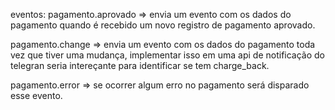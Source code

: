 eventos:
pagamento.aprovado => envia um evento com os dados do pagamento quando é recebido um novo registro de pagamento aprovado.

pagamento.change => envia um evento com os dados do pagamento toda vez que tiver uma mudança, implementar isso em uma api de notificação 
do telegran seria intereçante para identificar se tem charge_back.

pagamento.error => se ocorrer algum erro no pagamento será disparado esse evento.